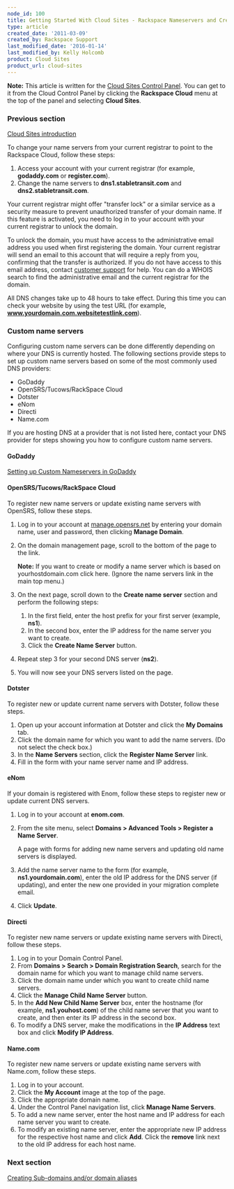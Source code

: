 ```yaml
---
node_id: 100
title: Getting Started With Cloud Sites - Rackspace Nameservers and Creating Custom Nameservers
type: article
created_date: '2011-03-09'
created_by: Rackspace Support
last_modified_date: '2016-01-14'
last_modified_by: Kelly Holcomb
product: Cloud Sites
product_url: cloud-sites
---
```


**Note:** This article is written for the [Cloud Sites Control Panel](https://manage.rackspacecloud.com/). You can get to it from the
Cloud Control Panel by clicking the **Rackspace Cloud** menu at the top
of the panel and selecting **Cloud Sites**.

### Previous section

[Cloud Sites introduction](/how-to/cloud-sites)

To change your name servers from your current registrar to point to the
Rackspace Cloud, follow these steps:

1.  Access your account with your current registrar (for example,
    **godaddy.com** or **register.com**).
2.  Change the name servers to **dns1.stabletransit.com** and
    **dns2.stabletransit.com**.

Your current registrar might offer "transfer lock" or a similar service
as a security measure to prevent unauthorized transfer of your domain
name. If this feature is activated, you need to log in to your account
with your current registrar to unlock the domain.

To unlock the domain, you must have access to the administrative email
address you used when first registering the domain. Your current
registrar will send an email to this account that will require a reply
from you, confirming that the transfer is authorized. If you do not have
access to this email address, contact [customer support](http://manage.rackspacecloud.com/SupportMain.do)
for help. You can do a WHOIS search to find the administrative email and
the current registrar for the domain.

All DNS changes take up to 48 hours to take effect. During this time you
can check your website by using the test URL (for
example, **www.yourdomain.com.websitetestlink.com**).

### Custom name servers

Configuring custom name servers can be done differently depending on
where your DNS is currently hosted. The following sections provide steps
to set up custom name servers based on some of the most commonly used DNS
providers:

-   GoDaddy
-   OpenSRS/Tucows/RackSpace Cloud
-   Dotster
-   eNom
-   Directi
-   Name.com

If you are hosting DNS at a provider that is not listed here, contact
your DNS provider for steps showing you how to configure custom
name servers.

#### GoDaddy

[Setting up Custom Nameservers in GoDaddy](http://help.godaddy.com/article/3952)

#### OpenSRS/Tucows/RackSpace Cloud

To register new name servers or update existing name servers with OpenSRS,
follow these steps.

1.  Log in to your account at
    [manage.opensrs.net](http://manage.opensrs.net/ "http://manage.opensrs.net")
    by entering your domain name, user and password, then clicking
    **Manage Domain**.
2.  On the domain management page, scroll to the bottom of the page to
    the link.

    **Note:** If you want to create or modify a name server which is
    based on yourhostdomain.com click here. (Ignore the name servers
    link in the main top menu.)

3.  On the next page, scroll down to the **Create name server** section
    and perform the following steps:
    1.  In the first field, enter the host prefix for your first server
        (example, **ns1**).
    2.  In the second box, enter the IP address for the name server you
        want to create.
    3.  Click the **Create Name Server** button.

4.  Repeat step 3 for your second DNS server (**ns2**).
5.  You will now see your DNS servers listed on the page.

#### Dotster

To register new or update current name servers with Dotster, follow these
steps.

1.  Open up your account information at Dotster and click the **My
    Domains** tab.
2.  Click the domain name for which you want to add the name servers. (Do
    not select the check box.)
3.  In the **Name Servers** section, click the **Register
    Name Server** link.
4.  Fill in the form with your name server name and IP address.

#### eNom

If your domain is registered with Enom, follow these steps to register
new or update current DNS servers.

1.  Log in to your account at **enom.com**.
2.  From the site menu, select **Domains > Advanced Tools > Register a Name Server**.

    A page with forms for adding new name servers and updating old
    name servers is displayed.

3.  Add the name server name to the form (for example,
    **ns1.yourdomain.com**), enter the old IP address for the DNS server
    (if updating), and enter the new one provided in your migration
    complete email.
4.  Click **Update**.

#### Directi

To register new name servers or update existing name servers with Directi,
follow these steps.

1.  Log in to your Domain Control Panel.
2.  From **Domains > Search > Domain Registration Search**, search
    for the domain name for which you want to manage child name servers.
3.  Click the domain name under which you want to create child
    name servers.
4.  Click the **Manage Child Name Server** button.
5.  In the **Add New Child Name Server** box, enter the hostname (for
    example, **ns1.youhost.com**) of the child name server that you want
    to create, and then enter its IP address in the second box.
6.  To modify a DNS server, make the modifications in the **IP Address**
    text box and click **Modify IP Address**.

#### Name.com

To register new name servers or update existing name servers with
Name.com, follow these steps.

1.  Log in to your account.
2.  Click the **My Account** image at the top of the page.
3.  Click the appropriate domain name.
4.  Under the Control Panel navigation list, click **Manage Name
    Servers**.
5.  To add a new name server, enter the host name and IP address for
    each name server you want to create.
6.  To modify an existing name server, enter the appropriate new IP
    address for the respective host name and click **Add**. Click the
    **remove** link next to the old IP address for each host name.

### Next section

[Creating Sub-domains and/or domain aliases](/how-to/getting-started-with-cloud-sites-creating-sub-domains-andor-domain-aliases)

